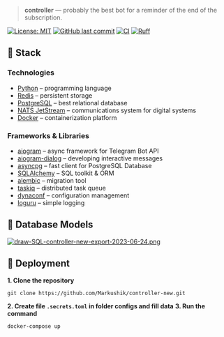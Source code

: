 > **controller** — probably the best bot for a reminder of the end of the subscription.

[![License: MIT](https://img.shields.io/badge/License-MIT-007EC7.svg?style=flat-square)](https://opensource.org/licenses/MIT)
[![GitHub last commit](https://img.shields.io/github/last-commit/Markushik/controller-new.svg?style=flat-square)](https://github.com/Markushik/controller-new)
[![CI](https://github.com/Markushik/controller-new/actions/workflows/CI.yaml/badge.svg?style=flat-square)](https://github.com/Markushik/controller-new/actions)
[![Ruff](https://img.shields.io/endpoint?url=https://raw.githubusercontent.com/charliermarsh/ruff/main/assets/badge/v2.json?style=flat-square)](https://github.com/astral-sh/ruff)

## 🚀 Stack

### Technologies

- [Python](https://www.python.org/) – programming language
- [Redis](https://redis.io/) – persistent storage
- [PostgreSQL](https://www.postgresql.org/) – best relational database
- [NATS JetStream](https://nats.io/) – communications system for digital systems
- [Docker](https://www.docker.com/) – containerization platform

### Frameworks & Libraries

- [aiogram](https://github.com/aiogram/aiogram) – async framework for Telegram Bot API
- [aiogram-dialog](https://github.com/Tishka17/aiogram_dialog) – developing interactive messages
- [asyncpg](https://github.com/MagicStack/asyncpg) – fast client for PostgreSQL Database
- [SQLAlchemy](https://github.com/sqlalchemy/sqlalchemy) – SQL toolkit & ORM
- [alembic](https://github.com/sqlalchemy/alembic) – migration tool
- [taskiq](https://github.com/taskiq-python/taskiq) – distributed task queue
- [dynaconf](https://github.com/dynaconf/dynaconf) – configuration management
- [loguru](https://github.com/Delgan/loguru) – simple logging

## 🐘 Database Models

[![draw-SQL-controller-new-export-2023-06-24.png](https://i.postimg.cc/dV4hPNdG/draw-SQL-controller-new-export-2023-06-24.png)](https://postimg.cc/fVSzYK8b)

## 🐋 Deployment

**1. Clone the repository**

```angular2html
git clone https://github.com/Markushik/controller-new.git
```

**2. Create file `.secrets.toml` in folder configs and fill data**
**3. Run the command**

```angular2html
docker-compose up
```